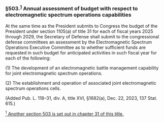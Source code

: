 ### §503.<sup><a href="#502_1_target" name="502_1">1</a></sup> Annual assessment of budget with respect to electromagnetic spectrum operations capabilities ###

At the same time as the President submits to Congress the budget of the President under section 1105(a) of title 31 for each of fiscal years 2025 through 2029, the Secretary of Defense shall submit to the congressional defense committees an assessment by the Electromagnetic Spectrum Operations Executive Committee as to whether sufficient funds are requested in such budget for anticipated activities in such fiscal year for each of the following:

(1) The development of an electromagnetic battle management capability for joint electromagnetic spectrum operations.

(2) The establishment and operation of associated joint electromagnetic spectrum operations cells.

(Added Pub. L. 118–31, div. A, title XVI, §1682(a), Dec. 22, 2023, 137 Stat. 615.)

[<sup>1</sup> Another section 503 is set out in chapter 31 of this title.](#503_1)